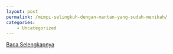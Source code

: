 ```yaml
---
layout: post
permalink: /mimpi-selingkuh-dengan-mantan-yang-sudah-menikah/
categories:
    - Uncategorized
---
```


[Baca Selengkapnya](/07)